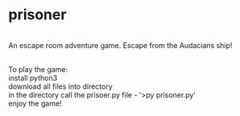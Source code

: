 # prisoner
<br />An escape room adventure game.  Escape from the Audacians ship! 

<br />To play the game: 
<br />install python3
<br />download all files into directory
<br />in the directory call the prisoer.py file - '>py prisoner.py'
<br />enjoy the game!
 
